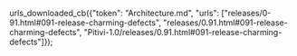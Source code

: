 urls_downloaded_cb({"token": "Architecture.md", "urls": ["releases/0-91.html#091-release-charming-defects", "releases/0.91.html#091-release-charming-defects", "Pitivi-1.0/releases/0.91.html#091-release-charming-defects"]});